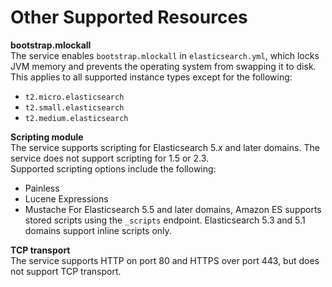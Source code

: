 # Other Supported Resources<a name="aes-supported-resources"></a>

**bootstrap\.mlockall**  
The service enables `bootstrap.mlockall` in `elasticsearch.yml`, which locks JVM memory and prevents the operating system from swapping it to disk\. This applies to all supported instance types except for the following:  
+ `t2.micro.elasticsearch`
+ `t2.small.elasticsearch`
+ `t2.medium.elasticsearch`

**Scripting module**  
The service supports scripting for Elasticsearch 5\.*x* and later domains\. The service does not support scripting for 1\.5 or 2\.3\.  
Supported scripting options include the following:  
+ Painless
+ Lucene Expressions
+ Mustache
For Elasticsearch 5\.5 and later domains, Amazon ES supports stored scripts using the `_scripts` endpoint\. Elasticsearch 5\.3 and 5\.1 domains support inline scripts only\.

**TCP transport**  
The service supports HTTP on port 80 and HTTPS over port 443, but does not support TCP transport\.